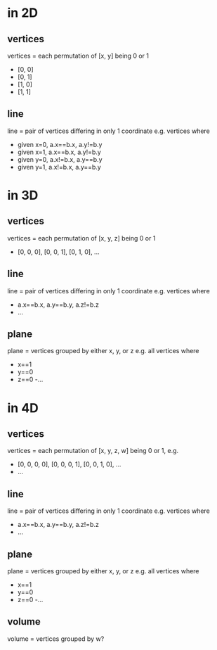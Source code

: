 # in 2D

## vertices

vertices = each permutation of [x, y] being 0 or 1

- [0, 0]
- [0, 1]
- [1, 0]
- [1, 1]

## line

line = pair of vertices differing in only 1 coordinate e.g. vertices where

- given x=0, a.x==b.x, a.y!=b.y
- given x=1, a.x==b.x, a.y!=b.y
- given y=0, a.x!=b.x, a.y==b.y
- given y=1, a.x!=b.x, a.y==b.y

# in 3D

## vertices

vertices = each permutation of [x, y, z] being 0 or 1

- [0, 0, 0], [0, 0, 1], [0, 1, 0], ...

## line

line = pair of vertices differing in only 1 coordinate e.g. vertices where

- a.x==b.x, a.y==b.y, a.z!=b.z
- ...

## plane

plane = vertices grouped by either x, y, or z e.g. all vertices where

- x==1
- y==0
- z==0
  -...

# in 4D

## vertices

vertices = each permutation of [x, y, z, w] being 0 or 1, e.g.

- [0, 0, 0, 0], [0, 0, 0, 1], [0, 0, 1, 0], ...
- ...

## line

line = pair of vertices differing in only 1 coordinate e.g. vertices where

- a.x==b.x, a.y==b.y, a.z!=b.z
- ...

## plane

plane = vertices grouped by either x, y, or z e.g. all vertices where

- x==1
- y==0
- z==0
  -...

## volume

volume = vertices grouped by w?
